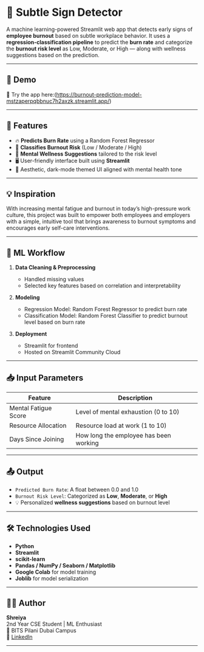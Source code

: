 
# 🧠 Subtle Sign Detector

A machine learning-powered Streamlit web app that detects early signs of **employee burnout** based on subtle workplace behavior. It uses a **regression-classification pipeline** to predict the **burn rate** and categorize the **burnout risk level** as Low, Moderate, or High — along with wellness suggestions based on the prediction.

---

## 🚀 Demo

🔗 Try the app here:(https://burnout-prediction-model-mstzaperpqbbnuc7h2axzk.streamlit.app/)

---

## 📌 Features

- 🔥 **Predicts Burn Rate** using a Random Forest Regressor  
- 🧯 **Classifies Burnout Risk** (Low / Moderate / High)  
- 🌿 **Mental Wellness Suggestions** tailored to the risk level  
- 🖥️ User-friendly interface built using **Streamlit**  
- 🎨 Aesthetic, dark-mode themed UI aligned with mental health tone  

---

## 💡 Inspiration

With increasing mental fatigue and burnout in today’s high-pressure work culture, this project was built to empower both employees and employers with a simple, intuitive tool that brings awareness to burnout symptoms and encourages early self-care interventions.

---

## 🧠 ML Workflow

1. **Data Cleaning & Preprocessing**  
   - Handled missing values  
   - Selected key features based on correlation and interpretability

2. **Modeling**  
   - Regression Model: Random Forest Regressor to predict burn rate  
   - Classification Model: Random Forest Classifier to predict burnout level based on burn rate  

3. **Deployment**  
   - Streamlit for frontend  
   - Hosted on Streamlit Community Cloud  

---

## 📥 Input Parameters

| Feature               | Description                            |
|-----------------------|----------------------------------------|
| Mental Fatigue Score  | Level of mental exhaustion (0 to 10)   |
| Resource Allocation   | Resource load at work (1 to 10)        |
| Days Since Joining    | How long the employee has been working |

---

## 📤 Output

- `Predicted Burn Rate`: A float between 0.0 and 1.0  
- `Burnout Risk Level`: Categorized as **Low**, **Moderate**, or **High**  
- 💡 Personalized **wellness suggestions** based on burnout level

---

## 🛠️ Technologies Used

- **Python**
- **Streamlit**
- **scikit-learn**
- **Pandas / NumPy / Seaborn / Matplotlib**
- **Google Colab** for model training
- **Joblib** for model serialization

---

## 👩‍💻 Author

**Shreiya**  
2nd Year CSE Student | ML Enthusiast  
📍 BITS Pilani Dubai Campus  
🔗 [LinkedIn](https://www.linkedin.com/in/shreiyamuthuvelan)

---

